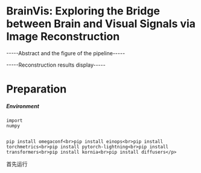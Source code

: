 # BrainVis: Exploring the Bridge between Brain and Visual Signals via Image Reconstruction

-----Abstract and the figure of the pipeline-----

-----Reconstruction results display-----

# Preparation

##### Environment

```
import
numpy
```


```pip install ftfy

pip install omegaconf<br>pip install einops<br>pip install torchmetrics<br>pip install pytorch-lightning<br>pip install transformers<br>pip install kornia<br>pip install diffusers</p>

```



首先运行
